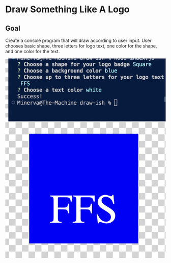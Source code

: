# Draw Something Like A Logo

## Goal
Create a console program that will draw according to user input. User chooses basic shape, three letters for logo text, one color for the shape, and one color for the text. 

![Screenshot of terminal](./terminalexample.png)
![Screenshot of logo](./logoexample.png)
